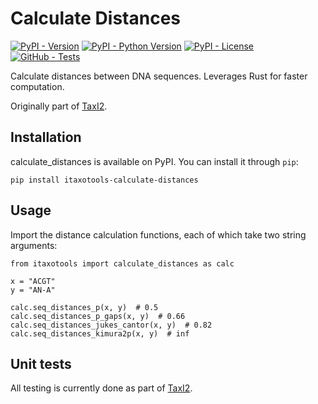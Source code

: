 # Calculate Distances

[![PyPI - Version](https://img.shields.io/pypi/v/itaxotools-calculate-distances)](
    https://pypi.org/project/itaxotools-calculate-distances)
[![PyPI - Python Version](https://img.shields.io/pypi/pyversions/itaxotools-calculate-distances)](
    https://pypi.org/project/itaxotools-calculate-distances)
[![PyPI - License](https://img.shields.io/pypi/l/itaxotools-calculate-distances)](
    https://pypi.org/project/itaxotools-calculate-distances)
[![GitHub - Tests](https://img.shields.io/github/actions/workflow/status/iTaxoTools/calculate_distances/test.yml?label=tests)](
    https://github.com/iTaxoTools/calculate_distances/actions/workflows/test.yml)

Calculate distances between DNA sequences. Leverages Rust for faster computation.

Originally part of [TaxI2](https://github.com/iTaxoTools/TaxI2).

## Installation

calculate_distances is available on PyPI. You can install it through `pip`:

```
pip install itaxotools-calculate-distances
```

## Usage

Import the distance calculation functions, each of which take two string arguments:

```
from itaxotools import calculate_distances as calc

x = "ACGT"
y = "AN-A"

calc.seq_distances_p(x, y)  # 0.5
calc.seq_distances_p_gaps(x, y)  # 0.66
calc.seq_distances_jukes_cantor(x, y)  # 0.82
calc.seq_distances_kimura2p(x, y)  # inf
```

## Unit tests

All testing is currently done as part of [TaxI2](
    https://github.com/iTaxoTools/TaxI2/blob/main/tests/test_distances.py).
